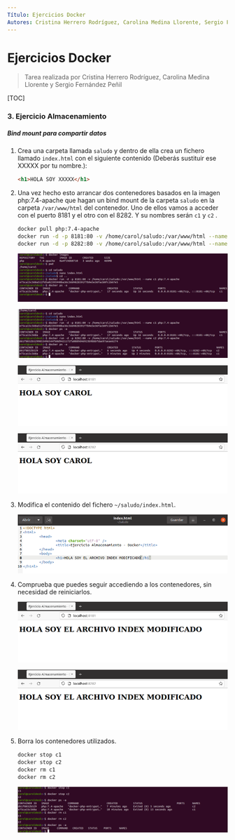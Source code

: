 ```yaml
---
Título: Ejercicios Docker
Autores: Cristina Herrero Rodríguez, Carolina Medina Llorente, Sergio Fernández Peñil
---
```


# Ejercicios Docker

> Tarea realizada por Cristina Herrero Rodríguez, Carolina Medina Llorente y Sergio Fernández Peñil

[TOC]





### 3. Ejercicio Almacenamiento

##### Bind mount para compartir datos 

1. Crea una carpeta llamada `saludo` y dentro de ella crea un fichero llamado `index.html` con el siguiente contenido (Deberás sustituir ese XXXXX por tu nombre.): 

   ```html
   <h1>HOLA SOY XXXXX</h1>
   ```

2. Una vez hecho esto arrancar dos contenedores basados en la imagen php:7.4-apache que hagan un bind mount de la carpeta `saludo` en la carpeta `/var/www/html` del contenedor. Uno de ellos vamos a acceder con el puerto 8181 y el otro con el 8282. Y su nombres serán `c1` y `c2` . 

   ```bash
   docker pull php:7.4-apache
   docker run -d -p 8181:80 -v /home/carol/saludo:/var/www/html --name c1 php:7.4-apache
   docker run -d -p 8282:80 -v /home/carol/saludo:/var/www/html --name c2 php:7.4-apache
   ```

   ![image-20220116172958032](Ejercicio%20almacenamiento.assets/image-20220116172958032.png)

   ![image-20220116173125254](Ejercicio%20almacenamiento.assets/image-20220116173125254.png)

   ![image-20220116173242423](Ejercicio%20almacenamiento.assets/image-20220116173242423.png)

   ![image-20220116173308502](Ejercicio%20almacenamiento.assets/image-20220116173308502.png)

3. Modifica el contenido del fichero `~/saludo/index.html`. 

   ![image-20220116173654882](Ejercicio%20almacenamiento.assets/image-20220116173654882.png)

4. Comprueba que puedes seguir accediendo a los contenedores, sin necesidad de reiniciarlos.

   ![image-20220116173514022](Ejercicio%20almacenamiento.assets/image-20220116173514022.png)

   ![image-20220116173610209](Ejercicio%20almacenamiento.assets/image-20220116173610209.png)

   

   

   

5. Borra los contenedores utilizados.

   ```bash
   docker stop c1
   docker stop c2
   docker rm c1
   docker rm c2
   ```

   ![image-20220116173957515](Ejercicio%20almacenamiento.assets/image-20220116173957515.png)

